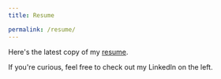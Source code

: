 ```yaml
---
title: Resume

permalink: /resume/
---
```


Here's the latest copy of my [resume](/assets/pdfs/resume.pdf).

If you're curious, feel free to check out my LinkedIn on the left. 
